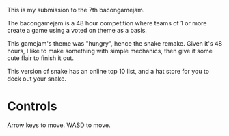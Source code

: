 This is my submission to the 7th bacongamejam.

The bacongamejam is a 48 hour competition where teams of 1 or more create a game
using a voted on theme as a basis.

This gamejam's theme was "hungry", hence the snake remake. Given it's 48 hours,
I like to make something with simple mechanics, then give it some cute flair to finish it out.

This version of snake has an online top 10 list, and a hat store for you to deck out your snake.

<h1> Controls </h1>

Arrow keys to move.
WASD to move.
